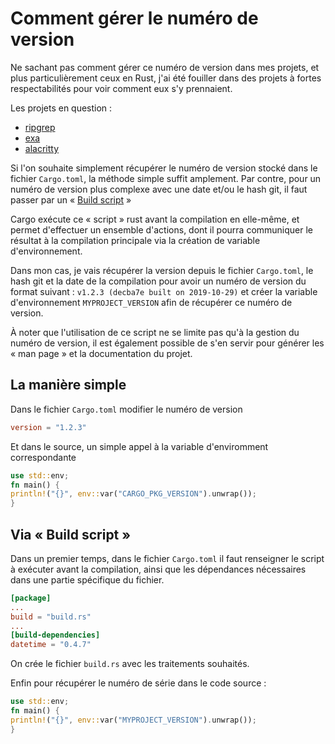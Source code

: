 # Comment gérer le numéro de version

Ne sachant pas comment gérer ce numéro de version dans mes projets, et plus particulièrement ceux en Rust, j'ai été fouiller dans des projets à fortes respectabilités pour voir comment eux s'y prennaient.

Les projets en question :
- [ripgrep](https://github.com/BurntSushi/ripgrep)
- [exa](https://github.com/ogham/exa)
- [alacritty](https://github.com/jwilm/alacritty)

Si l'on souhaite simplement récupérer le numéro de version stocké dans le fichier `Cargo.toml`, la méthode simple suffit amplement. Par contre, pour un numéro de version plus complexe avec une date et/ou le hash git, il faut passer par un « [Build script](https://doc.rust-lang.org/cargo/reference/build-scripts.html) »

Cargo exécute ce « script » rust avant la compilation en elle-même, et permet d'effectuer un ensemble d'actions, dont il pourra communiquer le résultat à la compilation principale via la création de variable d'environnement.

Dans mon cas, je vais récupérer la version depuis le fichier `Cargo.toml`, le hash git et la date de la compilation pour avoir un numéro de version du format suivant : `v1.2.3 (decba7e built on 2019-10-29)` et créer la variable d'environnement `MYPROJECT_VERSION` afin de récupérer ce numéro de version.

À noter que l'utilisation de ce script ne se limite pas qu'à la gestion du numéro de version, il est également possible de s'en servir pour générer les « man page » et la documentation du projet.

## La manière simple

Dans le fichier `Cargo.toml` modifier le numéro de version

```toml
version = "1.2.3"
```

Et dans le source, un simple appel à la variable d'enviromment correspondante

```rust
use std::env;
fn main() {
println!("{}", env::var("CARGO_PKG_VERSION").unwrap());
}
```

## Via « Build script »

Dans un premier temps, dans le fichier `Cargo.toml` il faut renseigner le script à exécuter avant la compilation, ainsi que les dépendances nécessaires dans une partie spécifique du fichier.

```toml
[package]
...
build = "build.rs"
...
[build-dependencies]
datetime = "0.4.7"
```

On crée le fichier `build.rs` avec les traitements souhaités.

Enfin pour récupérer le numéro de série dans le code source :

```rust
use std::env;
fn main() {
println!("{}", env::var("MYPROJECT_VERSION").unwrap());
}
```
